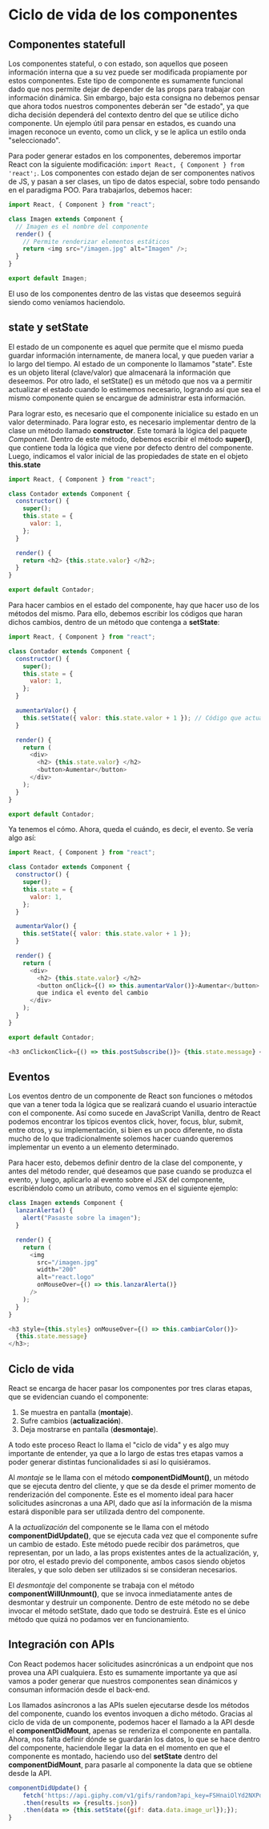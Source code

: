 # Ciclo de vida de los componentes

## Componentes statefull

Los componentes stateful, o con estado, son aquellos que poseen información interna que a su vez puede ser modificada propiamente por estos componentes. Este tipo de componente es sumamente funcional dado que nos permite dejar de depender de las props para trabajar con información dinámica. Sin embargo, bajo esta consigna no debemos pensar que ahora todos nuestros componentes deberán ser "de estado", ya que dicha decisión dependerá del contexto dentro del que se utilice dicho componente. Un ejemplo útil para pensar en estados, es cuando una imagen reconoce un evento, como un click, y se le aplica un estilo onda "seleccionado".

Para poder generar estados en los componentes, deberemos importar React con la siguiente modificación: `import React, { Component } from 'react';`. Los componentes con estado dejan de ser componentes nativos de JS, y pasan a ser clases, un tipo de datos especial, sobre todo pensando en el paradigma POO. Para trabajarlos, debemos hacer:

```javascript
import React, { Component } from "react";

class Imagen extends Component {
  // Imagen es el nombre del componente
  render() {
    // Permite renderizar elementos estáticos
    return <img src="/imagen.jpg" alt="Imagen" />;
  }
}

export default Imagen;
```

El uso de los componentes dentro de las vistas que deseemos seguirá siendo como veníamos haciendolo.

## state y setState

El estado de un componente es aquel que permite que el mismo pueda guardar información internamente, de manera local, y que pueden variar a lo largo del tiempo. Al estado de un componente lo llamamos "state". Este es un objeto literal (clave/valor) que almacenará la información que deseemos. Por otro lado, el setState() es un método que nos va a permitir actualizar el estado cuando lo estimemos necesario, logrando así que sea el mismo componente quien se encargue de administrar esta información.

Para lograr esto, es necesario que el componente inicialice su estado en un valor determinado. Para lograr esto, es necesario implementar dentro de la clase un método llamado **constructor**. Este tomará la lógica del paquete _Component_. Dentro de este método, debemos escribir el método **super()**, que contiene toda la lógica que viene por defecto dentro del componente. Luego, indicamos el valor inicial de las propiedades de state en el objeto **this.state**

```javascript
import React, { Component } from "react";

class Contador extends Component {
  constructor() {
    super();
    this.state = {
      valor: 1,
    };
  }

  render() {
    return <h2> {this.state.valor} </h2>;
  }
}

export default Contador;
```

Para hacer cambios en el estado del componente, hay que hacer uso de los métodos del mismo. Para ello, debemos escribir los códigos que haran dichos cambios, dentro de un método que contenga a **setState**:

```javascript
import React, { Component } from "react";

class Contador extends Component {
  constructor() {
    super();
    this.state = {
      valor: 1,
    };
  }

  aumentarValor() {
    this.setState({ valor: this.state.valor + 1 }); // Código que actualiza el estado del componente
  }

  render() {
    return (
      <div>
        <h2> {this.state.valor} </h2>
        <button>Aumentar</button>
      </div>
    );
  }
}

export default Contador;
```

Ya tenemos el cómo. Ahora, queda el cuándo, es decir, el evento. Se vería algo así:

```javascript
import React, { Component } from "react";

class Contador extends Component {
  constructor() {
    super();
    this.state = {
      valor: 1,
    };
  }

  aumentarValor() {
    this.setState({ valor: this.state.valor + 1 });
  }

  render() {
    return (
      <div>
        <h2> {this.state.valor} </h2>
        <button onClick={() => this.aumentarValor()}>Aumentar</button> // Código
        que indica el evento del cambio
      </div>
    );
  }
}

export default Contador;

<h3 onClickonClick={() => this.postSubscribe()}> {this.state.message} </h3>;
```

## Eventos

Los eventos dentro de un componente de React son funciones o métodos que van a tener toda la lógica que se realizará cuando el usuario interactúe con el componente. Así como sucede en JavaScript Vanilla, dentro de React podemos encontrar los típicos eventos click, hover, focus, blur, submit, entre otros, y su implementación, si bien es un poco diferente, no dista mucho de lo que tradicionalmente solemos hacer cuando queremos implementar un evento a un elemento determinado.

Para hacer esto, debemos definir dentro de la clase del componente, y antes del método render, qué deseamos que pase cuando se produzca el evento, y luego, aplicarlo al evento sobre el JSX del componente, escribiéndolo como un atributo, como vemos en el siguiente ejemplo:

```javascript
class Imagen extends Component {
  lanzarAlerta() {
    alert("Pasaste sobre la imagen");
  }

  render() {
    return (
      <img
        src="/imagen.jpg"
        width="200"
        alt="react.logo"
        onMouseOver={() => this.lanzarAlerta()}
      />
    );
  }
}

<h3 style={this.styles} onMouseOver={() => this.cambiarColor()}>
  {this.state.message}
</h3>;
```

## Ciclo de vida

React se encarga de hacer pasar los componentes por tres claras etapas, que se evidencian cuando el componente:

1. Se muestra en pantalla (**montaje**).
2. Sufre cambios (**actualización**).
3. Deja mostrarse en pantalla (**desmontaje**).

A todo este proceso React lo llama el "ciclo de vida" y es algo muy importante de entender, ya que a lo largo de estas tres etapas vamos a poder generar distintas funcionalidades si así lo quisiéramos.

Al _montaje_ se le llama con el método **componentDidMount()**, un método que se ejecuta dentro del cliente, y que se da desde el primer momento de renderización del componente. Este es el momento ideal para hacer solicitudes asíncronas a una API, dado que así la información de la misma estará disponible para ser utilizada dentro del componente.

A la _actualización_ del componente se le llama con el método **componentDidUpdate()**, que se ejecuta cada vez que el componente sufre un cambio de estado. Este método puede recibir dos parámetros, que representan, por un lado, a las props existentes antes de la actualización, y, por otro, el estado previo del componente, ambos casos siendo objetos literales, y que solo deben ser utilizados si se consideran necesarios.

El _desmontaje_ del componente se trabaja con el método **componentWillUnmount()**, que se invoca inmediatamente antes de desmontar y destruir un componente. Dentro de este método no se debe invocar el método setState, dado que todo se destruirá. Este es el único método que quizá no podamos ver en funcionamiento.

## Integración con APIs

Con React podemos hacer solicitudes asincrónicas a un endpoint que nos provea una API cualquiera. Esto es sumamente importante ya que así vamos a poder generar que nuestros componentes sean dinámicos y consuman información desde el back-end.

Los llamados asíncronos a las APIs suelen ejecutarse desde los métodos del componente, cuando los eventos invoquen a dicho método. Gracias al ciclo de vida de un componente, podemos hacer el llamado a la API desde el **componentDidMount**, apenas se renderiza el componente en pantalla. Ahora, nos falta definir dónde se guardarán los datos, lo que se hace dentro del componente, haciendole llegar la data en el momento en que el componente es montado, haciendo uso del **setState** dentro del **componentDidMount**, para pasarle al componente la data que se obtiene desde la API.

```javascript
componentDidUpdate() {
    fetch('https://api.giphy.com/v1/gifs/random?api_key=FSHnaiOlYd2NXPdn06Qdh64qxmGRVM69&tag=&rating=g')
    .then(results => {results.json})
    .then(data => {this.setState({gif: data.data.image_url});});
}
```
